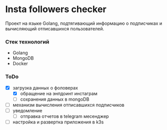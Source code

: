 # Insta followers checker

Проект на языке Golang, подтягивающий информацию о подписчиках и вычисляющий отписавшихся пользователей.

### Стек технологий

- Golang
- MongoDB
- Docker

### ToDo

- [x] загрузка данных о фоловерах
  - [x] обращение на энпдоинт инстаграм
  - [ ] сохранения данных в mongoDB 
- [ ] механизм вычисления отписавшихся подписчиков
- [ ] уведомление 
  - [ ] отправка отчетов в telegram месенджер 
- [ ] настройка и развертка приложения в k3s 
